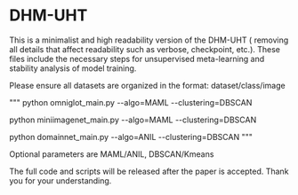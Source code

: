 # DHM-UHT
This is a minimalist and high readability version of the DHM-UHT ( removing all details that affect readability such as verbose, checkpoint, etc.). These files include the necessary steps for unsupervised meta-learning and stability analysis of model training.

Please ensure all datasets are organized in the format: dataset/class/image

"""
python omniglot_main.py --algo=MAML --clustering=DBSCAN

python miniimagenet_main.py --algo=MAML --clustering=DBSCAN

python domainnet_main.py --algo=ANIL --clustering=DBSCAN
"""

Optional parameters are MAML/ANIL, DBSCAN/Kmeans


The full code and scripts will be released after the paper is accepted. Thank you for your understanding.
